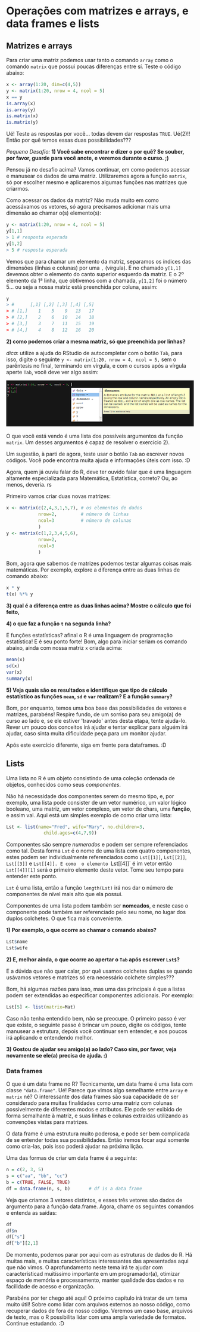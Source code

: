 # Operações com matrizes e arrays, e data frames e lists

## Matrizes e arrays

Para criar uma matriz podemos usar tanto o comando `array` como o comando `matrix` que possui poucas diferenças entre sí. Teste o código abaixo:

  ```r
  x <- array(1:20, dim=c(4,5))
  y <- matrix(1:20, nrow = 4, ncol = 5)
  x == y
  is.array(x)
  is.array(y)
  is.matrix(x)
  is.matrix(y)
  ```

Ué! Teste as respostas por você... todas devem dar respostas `TRUE`. Ué(2)!! Então por quê temos essas duas possibilidades???

*Pequeno Desafio:* **1) Você sabe encontrar e dizer o por quê? Se souber, por favor, guarde para você anote, e veremos durante o curso. ;)**

Pensou já no desafio acima? Vamos continuar, em como podemos acessar e manusear os dados de uma matriz. Utilizaremos agora a função `matrix`, só por escolher mesmo e aplicaremos algumas funções nas matrizes que criarmos.

Como acessar os dados da matriz? Não muda muito em como acessávamos os vetores, só agora precisamos adicionar mais uma dimensão ao chamar o(s) elemento(s):

  ```r
  y <- matrix(1:20, nrow = 4, ncol = 5)
  y[1,1]
  > 1 # resposta esperada
  y[1,2]
  > 5 # resposta esperada
  ```

Vemos que para chamar um elemento da matriz, separamos os índices das dimensões (linhas e colunas) por uma `,` (vírgula). E no chamado `y[1,1]` devemos obter o elemento do canto superior esquerdo da matriz. E o 2º elemento da 1ª linha, que obtivemos com a chamada, `y[1,2]` foi o número 5... ou seja a nossa matriz está preenchida por coluna, assim:

  ```r
  y
  > #      [,1] [,2] [,3] [,4] [,5]
  > # [1,]    1    5    9   13   17
  > # [2,]    2    6   10   14   18
  > # [3,]    3    7   11   15   19
  > # [4,]    4    8   12   16   20
  ```

**2) como podemos criar a mesma matriz, só que preenchida por linhas?**

*dica*: utilize a ajuda do RStudio de autocompletar com o botão `Tab`, para isso, digite o seguinte `y <- matrix(1:20, nrow = 4, ncol = 5,` sem o parêntesis no final, terminando em vírgula, e com o cursos após a vírgula aperte `Tab`, você deve ver algo assim:

![Tab help](Tab.png)

O que você está vendo é uma lista dos possíveis argumentos da função `matrix`. Um desses argumentos é capaz de resolver o exercício 2).

Um sugestão, à parti de agora, teste usar o botão `Tab` ao escrever novos códigos. Você pode encontra muita ajuda e informações úteis com isso. :D

Agora, quem já ouviu falar do R, deve ter ouvido falar que é uma linguagem altamente especializada para Matemática, Estatística, correto? Ou, ao menos, deveria. rs

Primeiro vamos criar duas novas matrizes:

  ```r
  x <- matrix(c(2,4,3,1,5,7), # os elementos de dados
              nrow=2,         # número de linhas
              ncol=3          # número de colunas
              )
  y <- matrix(c(1,2,3,4,5,6),
              nrow=2,
              ncol=3
              )
  ```
Bom, agora que sabemos de matrizes podemos testar algumas coisas mais matemáticas. Por exemplo, explore a diferença entre as duas linhas de comando abaixo:

  ```r
  x * y
  t(x) %*% y
  ```

**3) qual é a diferença entre as duas linhas acima? Mostre o cálculo que foi feito,**

**4) o que faz a função `t` na segunda linha?**

E funções estatísticas? afinal o R é uma linguagem de programação estatística! E é seu ponto forte! Bom, algo para iniciar seriam os comando abaixo, ainda com nossa matriz `x` criada acima:

  ```r
  mean(x)
  sd(x)
  var(x)
  summary(x)
  ```

**5) Veja quais são os resultados e identifique que tipo de cálculo estatístico as funções `mean`, `sd` e `var` realizam? E a função `summary`?**

Bom, por enquanto, temos uma boa base das possibilidades de vetores e matrizes, parabéns! Respire fundo, de um sorriso para seu amigo(a) de curso ao lado e, se ele estiver 'travado' antes desta etapa, tente ajuda-lo. Rever um pouco dos conceitos irá ajudar e tentar explicar para alguém irá ajudar, caso sinta muita dificuldade peça para um monitor ajudar.

Após este exercício diferente, siga em frente para dataframes. :D

## Lists

Uma lista no R é um objeto consistindo de uma coleção ordenada de objetos, conhecidos como seus *componentes*.

Não há necessidade dos componentes serem do mesmo tipo, e, por exemplo, uma lista pode consister de um vetor numérico, um valor lógico booleano, uma matriz, um vetor complexo, um vetor de chars, uma **função**, e assim vai. Aqui está um simples exemplo de como criar uma lista:

  ```r
  Lst <- list(name="Fred", wife="Mary", no.children=3,
                child.ages=c(4,7,9))
  ```

Componentes são sempre *numerados* e podem ser sempre referenciados como tal. Desta forma `Lst` é o nome de uma lista com quatro componentes, estes podem ser individualmente referenciados como `Lst[[1]]`, `Lst[[2]]`, `Lst[[3]]` e `Lst[[4]]. E como  o elemento `Lst[[4]]` é im vetor então ```Lst[[4]][1]``` será o primeiro elemento deste vetor. Tome seu tempo para entender este ponto.

`Lst` é uma lista, então a função `length(Lst)` irá nos dar o número de componentes de nível mais alto que ela possui.

Componentes de uma lista podem também ser **nomeados**, e neste caso o componente pode também ser referenciado pelo seu nome, no lugar dos duplos colchetes. O que fica mais conveniente.

**1) Por exemplo, o que ocorre ao chamar o comando abaixo?**

  ```r
  Lst$name
  Lst$wife
  ```

**2) E, melhor ainda, o que ocorre ao apertar o `Tab` após escrever `Lst$`?**

E a dúvida que não quer calar, por quê usamos colchetes duplas se quando usávamos vetores e matrizes só era necessário colchete simples???

Bom, há algumas razões para isso, mas uma das principais é que a listas podem ser extendidas ao especificar componentes adicionais. Por exemplo:

  ```r
  Lst[5] <- list(matrix=Mat)
  ```

Caso não tenha entendido bem, não se preocupe. O primeiro passo é ver que existe, o seguinte passo é brincar um pouco, digite os códigos, tente manusear a estrutura, depois você continuar sem entender, e aos poucos irá aplicando e entendendo melhor.

**3) Gostou de ajudar seu amigo(a) ao lado? Caso sim, por favor, veja novamente se ele(a) precisa de ajuda. :)**

### Data frames

O que é um data frame no R? Tecnicamente, um data frame é uma lista com classe `"data.frame"`. Ué! Parece que vimos algo semelhante entre `array` e `matrix` né? O interessante dos data frames são sua capacidade de ser considerado para muitas finalidades como uma matriz com colunas possivelmente de diferentes modos e atributos. Ele pode ser exibido de forma semalhante à matriz, e suas linhas e colunas extraídas utilizando as convenções vistas para matrizes.

O data frame é uma estrutura muito poderosa, e pode ser bem complicada de se entender todas sua possibilidades. Então iremos focar aqui somente como cria-las, pois isso poderá ajudar na próxima lição.

Uma das formas de criar um data frame é a seguinte:

  ```r
  n = c(2, 3, 5) 
  s = c("aa", "bb", "cc") 
  b = c(TRUE, FALSE, TRUE) 
  df = data.frame(n, s, b)       # df is a data frame 
  ```

Veja que criamos 3 vetores distintos, e esses três vetores são dados de argumento para a função data.frame. Agora, chame os seguintes comandos e entenda as saídas:

  ```r
  df
  df$n
  df["s"]
  df["b"][2,1]
  ```

De momento, podemos parar por aqui com as estruturas de dados do R. Há muitas mais, e muitas características interessantes das apresentadas aqui que não vimos. O aprofundamento neste tema irá te ajudar com característicad muitíssimo importante em um programador(a), otimizar espaço de memória e processamento, manter qualidade dos dados e na facilidade de acesso e organização.

Parabéns por ter chego até aqui! O próximo capítulo irá tratar de um tema muito útil! Sobre como lidar com arquivos externos ao nosso código, como recuperar dados de fora de nosso código. Veremos um caso base, arquivos de texto, mas o R possibilita lidar com uma ampla variedade de formatos. Continue estudando. :D
